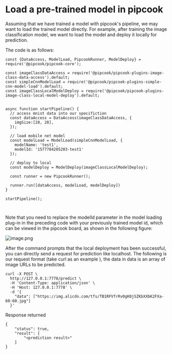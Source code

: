 # Load a pre-trained model in pipcook

Assuming that we have trained a model with pipcook's pipeline, we may want to load the trained model directly. For example, after training the image classification model, we want to load the model and deploy it locally for prediction.

The code is as follows:

```
const {DataAccess, ModelLoad, PipcookRunner, ModelDeploy} = require('@pipcook/pipcook-core');

const imageClassDataAccess = require('@pipcook/pipcook-plugins-image-class-data-access').default;
const simpleCnnModelLoad = require('@pipcook/pipcook-plugins-simple-cnn-model-load').default;
const imageClassLocalModelDeploy = require('@pipcook/pipcook-plugins-image-class-local-model-deploy').default;


async function startPipeline() {
  // access mnist data into our specifiction
  const dataAccess = DataAccess(imageClassDataAccess, {
    imgSize:[28, 28],
  });

  // load mobile net model
  const modelLoad = ModelLoad(simpleCnnModelLoad, {
    modelName: 'test1',
    modelId: '1577784205203-test1'
  });

  // deploy to local
  const modelDeploy = ModelDeploy(imageClassLocalModelDeploy);

  const runner = new PipcookRunner();

  runner.run([dataAccess, modelLoad, modelDeploy])
}

startPipeline();



```


Note that you need to replace the modelId parameter in the model loading plug-in in the preceding code with your previously trained model id, which can be viewed in the pipcook board, as shown in the following figure:

![image.png](https://cdn.nlark.com/yuque/0/2019/png/654014/1577784838889-b2ec66bc-aa7b-43ad-87a0-088fa7d85516.png#align=left&display=inline&height=139&name=image.png&originHeight=278&originWidth=1722&size=94819&status=done&style=none&width=861)

After the command prompts that the local deployment has been successful, you can directly send a request for prediction like localhost. The following is our request format (take curl as an example ), the data in data is an array of image URLs to be predicted.

```
curl -X POST \
  http://127.0.0.1:7778/predict \
  -H 'Content-Type: application/json' \
  -H 'Host: 127.0.0.1:7778' \
  -d '{
    "data": ["https://img.alicdn.com/tfs/TB1RFVfrRv0gK0jSZKbXXbK2FXa-60-60.jpg"]
  }'
```

Response returned

```
{
    "status": true,
    "result": [
        "<prediction result>"
    ]
}
```

